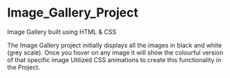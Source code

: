 # Image_Gallery_Project
Image Gallery built using HTML &amp; CSS

The Image Gallery project initially displays all the images in black and white (grey scale).
Once you hover on any image it will show the colourful version of that specific image Utilized CSS animations to create this functionality in the Project.
